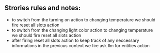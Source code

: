 ## Strories rules and notes:
- to switch from the turning on action to changing temperature we should fire reset all slots action
- to switch from the changing light color action to changing temperature we should fire reset all slots action
- after firing reset all slots action to keep track of any neccessary informations in the previous context we fire ask llm for entities action